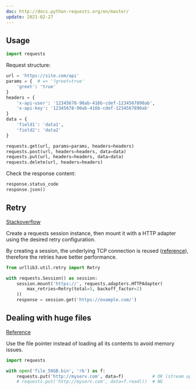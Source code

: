 ```yaml
---
doc: http://docs.python-requests.org/en/master/
update: 2021-02-27
---
```


## Usage

```python
import requests
```

Request structure:

```python
url = 'https://site.com/api'
params = {  # => '?greet=true'
    'greet': 'true'
}
headers = {
    'x-api-user': '12345678-90ab-416b-cdef-1234567890ab',
    'x-api-key': '12345678-90ab-416b-cdef-1234567890ab'
}
data = {
    'field1': 'data1',
    'field2': 'data2'
}

requests.get(url, params=params, headers=headers)
requests.post(url, headers=headers, data=data)
requests.put(url, headers=headers, data=data)
requests.delete(url, headers=headers)
```

Check the response content:

```python
response.status_code
response.json()
```

## Retry

[Stackoverflow](https://stackoverflow.com/a/35504626)

Create a requests session instance,
then mount it with a HTTP adapter using the desired retry configuration.

By creating a session,
the underlying TCP connection is reused ([reference](https://requests.readthedocs.io/en/master/user/advanced/#session-objects)),
therefore the retries have better performance.

```python
from urllib3.util.retry import Retry

with requests.Session() as session:
    session.mount('https://', requests.adapters.HTTPAdapter(
        max_retries=Retry(total=5, backoff_factor=2)
    ))
    response = session.get('https://example.com/')
```

## Dealing with huge files

[Reference](https://github.com/requests/requests/issues/1784)

Use the file pointer instead of loading all its contents to avoid memory issues.

```python
import requests

with open('file_50GB.bin', 'rb') as f:
    requests.put('http://myserv.com', data=f)           # OK (stream upload)
    # requests.put('http://myserv.com', data=f.read())  # NG
```
